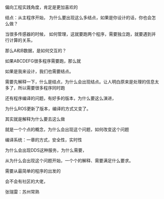 偏向工程实践角度，肯定是更加喜欢的

结点：从主程序开始， 为什么要出现这么多结点，如果是你设计的话，你也会怎么做？

当很多传感器的时候， 如何管理，这就要跑两个程序，需要独立跑，就要遇到并行计算的关系，

那么A和B数据，是如何交互的？

如果ABCDEFG很多程序需要跑，那么就



如果是我来设计，我们也需要结点。



需要先解释一下，什么是结点，为什么会出现结点。让人明白原来是处理的信息太多了，所以需要很多程序同时跑

还有程序编译的问题，有好多的版本，为什么要这么演进，

为什么ROS更新了版本，编译的方式又变了。



其实就是解释为什么要去这么做





就是一个个点的概念，为什么会出现这个问题，如何改变这个问题

编译系统：一章的方式，安全性，实时性

为什么会出现DDS这种服务，为什么需要，

从为什么会出现这个问题开始，一个个的解释、需要满足什么要求。





需要从最简单的程序的出发的



会不会有社区的大佬，



张瑞雷：苏州常熟